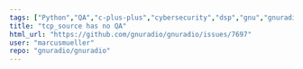 ```yaml
---
tags: ["Python","QA","c-plus-plus","cybersecurity","dsp","gnu","gnuradio","hacktoberfest","network","python","radio","sdr","wireless"]
title: "tcp_source has no QA"
html_url: "https://github.com/gnuradio/gnuradio/issues/7697"
user: "marcusmueller"
repo: "gnuradio/gnuradio"
---
```


